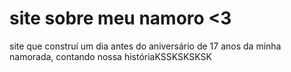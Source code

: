# site sobre meu namoro <3
site que construí um dia antes do aniversário de 17 anos da minha namorada, contando nossa históriaKSSKSKSKSK

